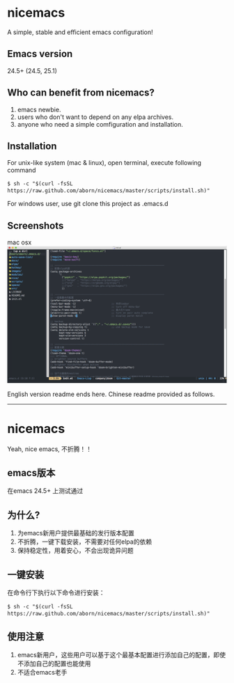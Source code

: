 # nicemacs
A simple, stable and efficient emacs configuration!  

## Emacs version
24.5+ (24.5, 25.1)

## Who can benefit from nicemacs?
1. emacs newbie.  
2. users who don't want to depend on any elpa archives.  
3. anyone who need a simple comfiguration and installation.  

## Installation
For unix-like system (mac & linux), open terminal, execute following command  
```shell
$ sh -c "$(curl -fsSL https://raw.github.com/aborn/nicemacs/master/scripts/install.sh)"
```
For windows user, use git clone this project as .emacs.d

## Screenshots
mac osx  
![](screenshots/mac.png "mac osx")

English version readme ends here. Chinese readme provided as follows.

--------------------------------------------------------------------------------

# nicemacs
Yeah, nice emacs, 不折腾！！

## emacs版本
在emacs 24.5+ 上测试通过

## 为什么?
1. 为emacs新用户提供最基础的发行版本配置
2. 不折腾，一键下载安装，不需要对任何elpa的依赖
3. 保持稳定性，用着安心，不会出现诡异问题

## 一键安装
在命令行下执行以下命令进行安装：

```shell
$ sh -c "$(curl -fsSL https://raw.github.com/aborn/nicemacs/master/scripts/install.sh)"
```

## 使用注意
1. emacs新用户，这些用户可以基于这个最基本配置进行添加自己的配置，即使不添加自己的配置也能使用
2. 不适合emacs老手
